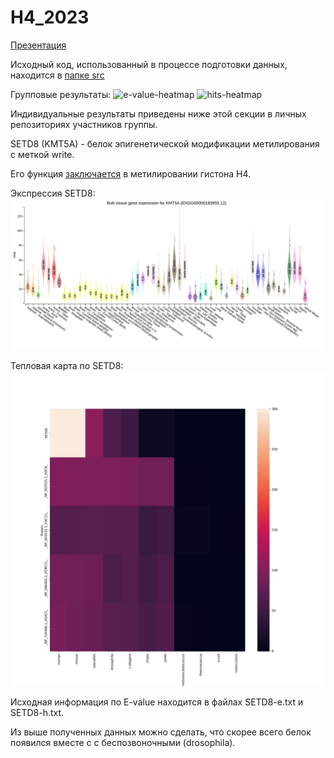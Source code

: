 # H4_2023
[Презентация](https://docs.google.com/presentation/d/1F4dUlENxob7fgh7ZhpvLQgsTBeF9cVmZ7toJN-iI13M/edit#slide=id.g2503a943df0_0_9)

Исходный код, использованный в процессе подготовки данных, находится в [папке src](src/)

Групповые результаты:
![e-value-heatmap](images/out-e.jpg)
![hits-heatmap](images/out-h.jpg)

Индивидуальные результаты приведены ниже этой секции в личных репозиториях участников группы.

SETD8 (KMT5A) - белок эпигенетической модификации метилирования с меткой write.

Его функция [заключается](https://www.ncbi.nlm.nih.gov/pmc/articles/PMC8897848/) в метилировании гистона H4.

Экспрессия SETD8:
![expression](images/tissue.png)

Тепловая карта по SETD8:
![e-value-heatmap](images/setd8.jpg)

Исходная информация по E-value находится в файлах SETD8-e.txt и SETD8-h.txt.

Из выше полученных данных можно сделать, что скорее всего белок появился вместе с с беспозвоночными (drosophila).
